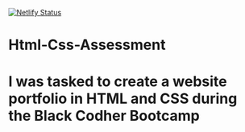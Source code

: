 [![Netlify Status](https://api.netlify.com/api/v1/badges/116c971b-21bb-4f08-9cfd-e10234547e77/deploy-status)](https://app.netlify.com/sites/folanne/deploys)
# Html-Css-Assessment
# I was tasked to create a website portfolio in HTML and CSS during the Black Codher Bootcamp